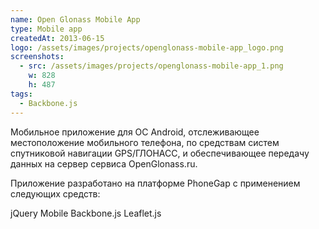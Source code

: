 ```yaml
---
name: Open Glonass Mobile App
type: Mobile app
createdAt: 2013-06-15
logo: /assets/images/projects/openglonass-mobile-app_logo.png
screenshots: 
  - src: /assets/images/projects/openglonass-mobile-app_1.png
    w: 828
    h: 487
tags: 
  - Backbone.js 
---
```


Мобильное приложение для ОС Android, отслеживающее местоположение мобильного телефона, по средствам систем спутниковой навигации GPS/ГЛОНАСС, и обеспечивающее передачу данных на сервер сервиса OpenGlonass.ru.

Приложение разработано на платформе PhoneGap с применением следующих средств:

jQuery Mobile
Backbone.js
Leaflet.js
